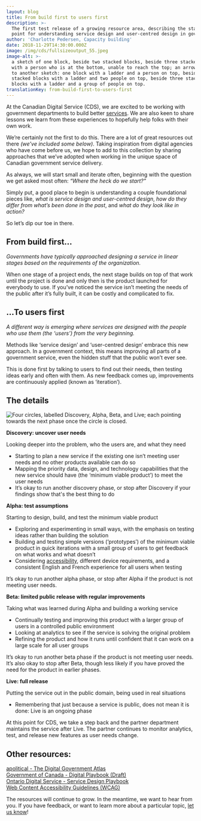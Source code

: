 ```yaml
---
layout: blog
title: From build first to users first
description: >-
  The first test release of a growing resource area, describing the starting
  point for understanding service design and user-centred design in government.
author: 'Charlotte Pedersen, Capacity building'
date: 2018-11-29T14:30:00.000Z
image: /img/cds/fullsizeoutput_55.jpeg
image-alt: >-
  a sketch of one block, beside two stacked blocks, beside three stacked blocks
  with a person who is at the bottom, unable to reach the top; an arrow pointing
  to another sketch: one block with a ladder and a person on top, beside two
  stacked blocks with a ladder and two people on top, beside three stacked
  blocks with a ladder and a group of people on top.
translationKey: from-build-first-to-users-first
---
```

At the Canadian Digital Service (CDS), we are excited to be working with government departments to build better [services](https://digital.canada.ca/products/). We are also keen to share lessons we learn from these experiences to hopefully help folks with their own work.

We’re certainly not the first to do this. There are a lot of great resources out there _(we’ve included some below)_. Taking inspiration from digital agencies who have come before us, we hope to add to this collection by sharing approaches that we’ve adopted when working in the unique space of Canadian government service delivery. 

As always, we will start small and iterate often, beginning with the question we get asked most often: _“Where the heck do we start?”_  

Simply put, a good place to begin is understanding a couple foundational pieces like, _what is service design and user-centred design_, _how do they differ from what’s been done in the past_, and _what do they look like in action?_ 

So let’s dip our toe in there.

## From build first…

_Governments have typically approached designing a service in linear stages based on the requirements of the organization._ 

When one stage of a project ends, the next stage builds on top of that work until the project is done and only then is the product launched for everybody to use. If you’ve noticed the service isn’t meeting the needs of the public after it’s fully built, it can be costly and complicated to fix. 

## …To users first

_A different way is emerging where services are designed with the people who use them (the ‘users’) from the very beginning._  

Methods like ‘service design’ and ‘user-centred design’ embrace this new approach. In a government context, this means improving all parts of a government service, even the hidden stuff that the public won’t ever see. 

This is done first by talking to users to find out their needs, then testing ideas early and often with them. As new feedback comes up, improvements are continuously applied (known as ‘iteration’). 

## The details

![Four circles, labelled Discovery, Alpha, Beta, and Live; each pointing towards the next phase once the circle is closed.](/img/cds/workflowenglish.png)

**Discovery: uncover user needs** 

Looking deeper into the problem, who the users are, and what they need  

* Starting to plan a new service if the existing one isn’t meeting user needs and no other products available can do so  
* Mapping the priority data, design, and technology capabilities that the new service should have (the ‘minimum viable product’) to meet the user needs
* It’s okay to run another discovery phase, or stop after Discovery if your findings show that's the best thing to do

**Alpha: test assumptions**

Starting to design, build, and test the minimum viable product  

* Exploring and experimenting in small ways, with the emphasis on testing ideas rather than building the solution 
* Building and testing simple versions (‘prototypes’) of the minimum viable product in quick iterations with a small group of users to get feedback on what works and what doesn’t
* Considering [accessibility](https://www.w3.org/WAI/standards-guidelines/wcag/), different device requirements, and a consistent English and French experience for all users when testing

It’s okay to run another alpha phase, or stop after Alpha if the product is not meeting user needs. 

**Beta: limited public release with regular improvements**  

Taking what was learned during Alpha and building a working service  

* Continually testing and improving this product with a larger group of users in a controlled public environment 
* Looking at analytics to see if the service is solving the original problem 
* Refining the product and how it runs until confident that it can work on a large scale for all user groups

It’s okay to run another beta phase if the product is not meeting user needs. It’s also okay to stop after Beta, though less likely if you have proved the need for the product in earlier phases.

**Live: full release**  

Putting the service out in the public domain, being used in real situations 

* Remembering that just because a service is public, does not mean it is done: Live is an ongoing phase

At this point for CDS, we take a step back and the partner department maintains the service after Live. The partner continues to monitor analytics, test, and release new features as user needs change.

## Other resources:

[apolitical - The Digital Government Atlas](https://apolitical.co/solution_article/the-digital-government-atlas-the-worlds-best-tools-and-resources/)\
[Government of Canada - Digital Playbook (Draft)](https://github.com/canada-ca/digital-playbook-guide-numerique)\
[Ontario Digital Service - Service Design Playbook](https://www.ontario.ca/page/service-design-playbook)\
[Web Content Accessibility Guidelines (WCAG)](https://www.w3.org/WAI/standards-guidelines/wcag/)  

The resources will continue to grow. In the meantime, we want to hear from you. If you have feedback, or want to learn more about a particular topic, [let us know](https://digital.canada.ca/contact/)!

